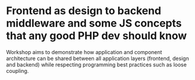 Frontend as design to backend middleware and some JS concepts that any good PHP dev should know
=======

Workshop aims to demonstrate how application and component architecture can be shared between all application layers (frontend, design and backend) while respecting programming best practices such as loose coupling.
